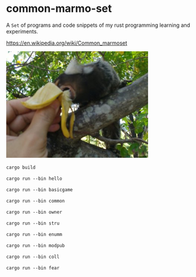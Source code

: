 # common-marmo-set

A `Set` of programs and code snippets of my rust programming learning and experiments.

<https://en.wikipedia.org/wiki/Common_marmoset>

![Alt screenshot](cms.jpg)

```shell
cargo build
```

```shell
cargo run --bin hello
```

```shell
cargo run --bin basicgame
```

```shell
cargo run --bin common
```

```shell
cargo run --bin owner
```

```shell
cargo run --bin stru
```

```shell
cargo run --bin enumm
```

```shell
cargo run --bin modpub
```

```shell
cargo run --bin coll
```

```shell
cargo run --bin fear
```
